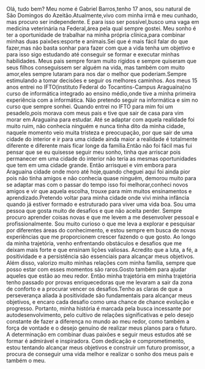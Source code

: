 Olá, tudo bem? Meu nome é Gabriel Barros,tenho 17 anos, sou natural de São Domingos do Azeitão.Atualmente,vivo com minha irmã e meu cunhado, mas procuro ser independente. E para isso ser possível,busco uma vaga em medicina veterinária na Federal,área pela qual sempre gostei. Meu sonho é ter a oportunidade de trabalhar na minha própria clínica,para combinar minhas duas paixões:esporte e animais.Sei que é mais fácil falar do que fazer,mas não basta sonhar para fazer com que a vida tenha um objetivo e para isso sigo estudando até conseguir se formar e executar minhas habilidades. Meus pais sempre foram muito rígidos e sempre quiseram que seus filhos conseguissem ser alguém na vida, mas também com muito amor,eles sempre lutaram para nos dar o melhor que poderiam.Sempre estimulando a tomar decisões e seguir os melhores caminhos. Aos meus 15 anos entrei no IFTO(instituto Federal do Tocantins-Campus Araguaína)no curso de informática integrado ao ensino médio,onde tive a minha primeira experiência com a informática. Não pretendo seguir na informática e sim no curso que sempre sonhei. Quando entrei no IFTO para mim foi um pesadelo,pois morava com meus pais e tive que sair de casa para vim morar em Araguaína para estudar. Até se adaptar com aquela realidade foi muito ruim, não conhecia ninguém e nunca tinha dito da minha cidade, naquele momento veio muita tristeza e preocupação, por que sair de uma cidade do interior e ir para uma cidade ainda maior a realidade é totalmente diferente e diferente mais ficar longe da família.Então não foi fácil mas fui pensar que se eu quisesse seguir meu sonho, tinha que arriscar pois permanecer em uma cidade do interior não teria as mesmas oportunidades que tem em uma cidade grande. Então arrisquei e vim embora para Araguaína cidade onde moro até hoje,quando cheguei aqui foi ainda pior pois não tinha amigos e não conhecia quase ninguém, demorou muito para se adaptar mas com o passar do tempo isso foi melhorar,conheci novos amigos e vir que aquela escolha, trouxe para mim muitos ensinamentos e aprendizado.Pretendo voltar para minha cidade onde vivi minha infância quando já estiver formado e estruturado para viver uma vida boa. Sou uma pessoa que gosta muito de desafios e que não aceita perder. Sempre procuro aprender coisas novas e que me levem a me desenvolver pessoal e profissionalmente. Sou muito curioso o que me leva a explorar e pesquisar por diferentes áreas do conhecimento, e estou sempre em busca de novas experiências que me proporcionem crescer fazendo o que gosto. Ao longo da minha trajetória, venho enfrentando obstáculos e desafios que me deixam mais forte e que ensinam lições valiosas. Acredito que a luta, a fé, a positividade e a persistência são essenciais para alcançar meus objetivos. Além disso, valorizo ​​​​muito minhas relações com minha família, sempre que posso estar com esses momentos são raros.Gosto também para ajudar aqueles que estão ao meu redor. Então minha trajetória em minha trajetória tenho passado por provas enriquecedoras que me levaram a sair da zona de conforto e a procurar vencer os desafios.Tenho as claras de que a perseverança aliada à positividade são fundamentais para alcançar meus objetivos, e encaro cada desafio como uma chance de chance evolução e progresso. Portanto, minha história é marcada pela busca incessante por autodesenvolvimento, pelo cultivo de relações significativas e pelo desejo constante de fazer a diferença no mundo ao meu redor, como também a força de vontade e o desejo genuíno de realizar meus planos para o futuro. A determinação em combinar duas paixões e seguir meus estudos até se formar é admirável e inspiradora. Com dedicação e comprometimento, estou tentando alcançar meus objetivos e construir um futuro promissor, a procura de conseguir uma vida melhor e realizar o sonho dos meus pais e também o meu.






